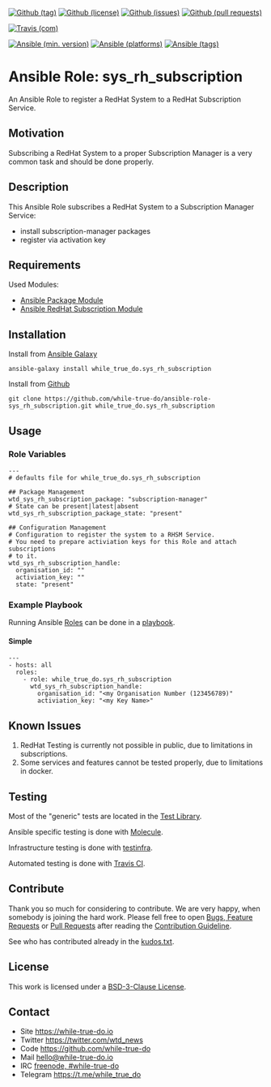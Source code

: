 <!--
name: README.md
description: This file contains important information for the repository.
author: while-true-do.io
contact: hello@while-true-do.io
license: BSD-3-Clause
-->

<!-- github shields -->
[![Github (tag)](https://img.shields.io/github/tag/while-true-do/ansible-role-sys_rh_subscription.svg)](https://github.com/while-true-do/ansible-role-sys_rh_subscription/tags)
[![Github (license)](https://img.shields.io/github/license/while-true-do/ansible-role-sys_rh_subscription.svg)](https://github.com/while-true-do/ansible-role-sys_rh_subscription/blob/master/LICENSE)
[![Github (issues)](https://img.shields.io/github/issues/while-true-do/ansible-role-sys_rh_subscription.svg)](https://github.com/while-true-do/ansible-role-sys_rh_subscription/issues)
[![Github (pull requests)](https://img.shields.io/github/issues-pr/while-true-do/ansible-role-sys_rh_subscription.svg)](https://github.com/while-true-do/ansible-role-sys_rh_subscription/pulls)
<!-- travis shields -->
[![Travis (com)](https://img.shields.io/travis/com/while-true-do/ansible-role-sys_rh_subscription.svg)](https://travis-ci.com/while-true-do/ansible-role-sys_rh_subscription)
<!-- ansible shields -->
[![Ansible (min. version)](https://img.shields.io/badge/dynamic/yaml.svg?label=Min.%20Ansible%20Version&url=https%3A%2F%2Fraw.githubusercontent.com%2Fwhile-true-do%2Fansible-role-sys_rh_subscription%2Fmaster%2Fmeta%2Fmain.yml&query=%24.galaxy_info.min_ansible_version&colorB=black)](https://galaxy.ansible.com/while_true_do/sys_rh_subscription)
[![Ansible (platforms)](https://img.shields.io/badge/dynamic/yaml.svg?label=Supported%20OS&url=https%3A%2F%2Fraw.githubusercontent.com%2Fwhile-true-do%2Fansible-role-sys_rh_subscription%2Fmaster%2Fmeta%2Fmain.yml&query=galaxy_info.platforms%5B*%5D.name&colorB=black)](https://galaxy.ansible.com/while_true_do/sys_rh_subscription)
[![Ansible (tags)](https://img.shields.io/badge/dynamic/yaml.svg?label=Galaxy%20Tags&url=https%3A%2F%2Fraw.githubusercontent.com%2Fwhile-true-do%2Fansible-role-sys_rh_subscription%2Fmaster%2Fmeta%2Fmain.yml&query=%24.galaxy_info.galaxy_tags%5B*%5D&colorB=black)](https://galaxy.ansible.com/while_true_do/sys_rh_subscription)

# Ansible Role: sys_rh_subscription

An Ansible Role to register a RedHat System to a RedHat Subscription Service.

## Motivation

Subscribing a RedHat System to a proper Subscription Manager is a very common
task and should be done properly.

## Description

This Ansible Role subscribes a RedHat System to a Subscription Manager Service:

- install subscription-manager packages
- register via activation key

## Requirements

Used Modules:

-   [Ansible Package Module](https://docs.ansible.com/ansible/latest/modules/package_module.html)
-   [Ansible RedHat Subscription Module](https://docs.ansible.com/ansible/latest/modules/redhat_subscription_module.html)

## Installation

Install from [Ansible Galaxy](https://galaxy.ansible.com/while_true_do/sys_rh_subscription)
```
ansible-galaxy install while_true_do.sys_rh_subscription
```

Install from [Github](https://github.com/while-true-do/ansible-role-sys_rh_subscription)
```
git clone https://github.com/while-true-do/ansible-role-sys_rh_subscription.git while_true_do.sys_rh_subscription
```

## Usage

### Role Variables

```
---
# defaults file for while_true_do.sys_rh_subscription

## Package Management
wtd_sys_rh_subscription_package: "subscription-manager"
# State can be present|latest|absent
wtd_sys_rh_subscription_package_state: "present"

## Configuration Management
# Configuration to register the system to a RHSM Service.
# You need to prepare activiation keys for this Role and attach subscriptions
# to it.
wtd_sys_rh_subscription_handle:
  organisation_id: ""
  activiation_key: ""
  state: "present"
```

### Example Playbook

Running Ansible
[Roles](https://docs.ansible.com/ansible/latest/user_guide/playbooks_reuse_roles.html)
can be done in a
[playbook](https://docs.ansible.com/ansible/latest/user_guide/playbooks_intro.html).

#### Simple

```
---
- hosts: all
  roles:
    - role: while_true_do.sys_rh_subscription
      wtd_sys_rh_subscription_handle:
        organisation_id: "<my Organisation Number (123456789)"
        activiation_key: "<my Key Name>"
```

## Known Issues

1.  RedHat Testing is currently not possible in public, due to limitations
    in subscriptions.
2.  Some services and features cannot be tested properly, due to limitations
    in docker.

## Testing

Most of the "generic" tests are located in the
[Test Library](https://github.com/while-true-do/test-library).

Ansible specific testing is done with
[Molecule](https://molecule.readthedocs.io/en/stable/).

Infrastructure testing is done with
[testinfra](https://testinfra.readthedocs.io/en/stable/).

Automated testing is done with [Travis CI](https://travis-ci.com/while-true-do).

## Contribute

Thank you so much for considering to contribute. We are very happy, when somebody
is joining the hard work. Please fell free to open
[Bugs, Feature Requests](https://github.com/while-true-do/ansible-role-sys_rh_subscription/issues)
or [Pull Requests](https://github.com/while-true-do/ansible-role-sys_rh_subscription/pulls) after
reading the [Contribution Guideline](https://github.com/while-true-do/doc-library/blob/master/docs/CONTRIBUTING.md).

See who has contributed already in the [kudos.txt](./kudos.txt).

## License

This work is licensed under a [BSD-3-Clause License](https://opensource.org/licenses/BSD-3-Clause).

## Contact

-   Site <https://while-true-do.io>
-   Twitter <https://twitter.com/wtd_news>
-   Code <https://github.com/while-true-do>
-   Mail [hello@while-true-do.io](mailto:hello@while-true-do.io)
-   IRC [freenode, #while-true-do](https://webchat.freenode.net/?channels=while-true-do)
-   Telegram <https://t.me/while_true_do>
